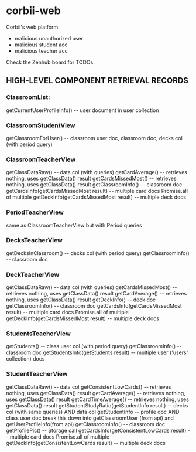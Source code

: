# corbii-web
Corbii's web platform.

* malicious unauthorized user
* malicious student acc
* malicious teacher acc

Check the Zenhub board for TODOs.

## HIGH-LEVEL COMPONENT RETRIEVAL RECORDS

### ClassroomList:
getCurrentUserProfileInfo() -- user document in user collection

### ClassroomStudentView
getClassroomForUser() -- classroom user doc, classroom doc, decks col (with period query)

### ClassroomTeacherView
getClassDataRaw() -- data col (with queries)
getCardAverage() -- retrieves nothing, uses getClassData() result
getCardsMissedMost() -- retrieves nothing, uses getClassData() result
getClassroomInfo() -- classroom doc
getCardsInfo(getCardsMissedMost result) -- multiple card docs
Promise.all of multiple getDeckInfo(getCardsMissedMost result) -- multiple deck docs

### PeriodTeacherView
same as ClassroomTeacherView but with Period queries

### DecksTeacherView
getDecksInClassroom() -- decks col (with period query)
getClassroomInfo() -- classroom doc

### DeckTeacherView
getClassDataRaw() -- data col (with queries)
getCardsMissedMost() -- retrieves nothing, uses getClassData() result
getCardAverage() -- retrieves nothing, uses getClassData() result
getDeckInfo() -- deck doc
getClassroomInfo() -- classroom doc
getCardsInfo(getCardsMissedMost result) -- multiple card docs
Promise.all of multiple getDeckInfo(getCardsMissedMost result) -- multiple deck docs

### StudentsTeacherView
getStudents() -- class user col (with period query)
getClassroomInfo() -- classroom doc
getStudentsInfo(getStudents result) --  multiple user ('users' collection) docs

### StudentTeacherView
getClassDataRaw() -- data col 
getConsistentLowCards() -- retrieves nothing, uses getClassData() result
getCardAverage() -- retrieves nothing, uses getClassData() result
getCardTimeAverage() -- retrieves nothing, uses getClassData() result
getStudentStudyRatio(getStudentInfo result) -- decks col (with same queries) AND data col
getStudentInfo -- profile doc AND class user doc
  break this down into getClassroomUser (from api) and getUserProfileInfo(from api)
getClassroomInfo() -- classroom doc
getProfilePic() -- Storage call
getCardsInfo(getConsistentLowCards result) -- multiple card docs
Promise.all of multiple getDeckInfo(getConsistentLowCards result) -- multiple deck docs